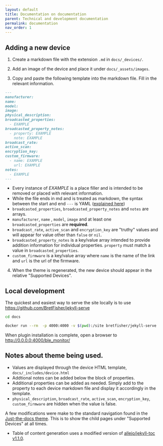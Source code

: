 ```yaml
---
layout: default
title: Documentation on documentation
parent: Technical and development documentation
permalink: documentation
nav_order: 1
---
```


## Adding a new device

1. Create a markdown file with the extension `.md` in `docs/_devices/`.

2. Add an image of the device and place it under `docs/_assets/images`.

3. Copy and paste the following template into the markdown file.  Fill in the relevant information.

```markdown
---
manufacturer:
name:
model:
image:
physical_description:
broadcasted_properties:
  - EXAMPLE
broadcasted_property_notes:
  - property: EXAMPLE
    note: EXAMPLE
broadcast_rate:
active_scan:
encryption_key:
custom_firmware:
  - name: EXAMPLE
    url: EXAMPLE
notes:
  - EXAMPLE
---

```
* Every instance of *EXAMPLE* is a place filler and is intended to be removed or placed with relevant information.
* While the file ends in md and is treated as markdown, the syntax between the start and end `---` is YAML
  ([explained here](https://github.com/jekyll/jekyll/issues/6188))
* `broadcasted_properties`, `broadcasted_property_notes` and `notes` are arrays.
* `manufacturer`, `name` , `model`, `image` and at least one `broadcasted_properties` are **required**.
* `broadcast_rate`, `active_scan` and `encryption_key` are "truthy" values and will appear for value other than `false` or `nil`.
* `broadcasted_property_notes` is a key/value array intended to provide addition information for individual properties.  `property` must match a value in `broadcasted_properties`.
* `custom_firmware` is a key/value array where `name` is the name of the link and `url` is the url of the firmware.


4.  When the theme is regenerated, the new device should appear in the relative "Supported Devices".

## Local development

The quickest and easiest way to serve the site locally is to use https://github.com/BretFisher/jekyll-serve

```bash
cd docs

docker run --rm  -p 4000:4000 -v $(pwd):/site bretfisher/jekyll-serve
```

When plugin installation is complete, open a browser to http://0.0.0.0:4000/ble_monitor/

## Notes about theme being used.

* Values are displayed through the device HTML template, `docs/_includes/device.html`
* Addtional notes can be added below the block of properties.
* Additional properties can be added as needed.  Simply add to the property to each device markdown file and display it accordingly in the template.
* `physical_description`, `broadcast_rate`, `active_scan`, `encryption_key`, `custom_firmware` are hidden when the value is false.

A few modifications were make to the standard navigation found in the [Just-the-docs theme](https://github.com/pmarsceill/just-the-docs).  This is to show the child pages under "Supported Devices" at all times.
* Table of content generation uses a modified version of [allejo/jekyll-toc v1.1.0](https://github.com/allejo/jekyll-toc).
